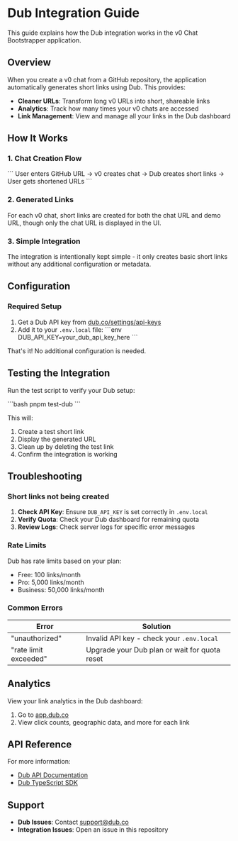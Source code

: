 # Dub Integration Guide

This guide explains how the Dub integration works in the v0 Chat Bootstrapper application.

## Overview

When you create a v0 chat from a GitHub repository, the application automatically generates short links using Dub. This provides:

- **Cleaner URLs**: Transform long v0 URLs into short, shareable links
- **Analytics**: Track how many times your v0 chats are accessed
- **Link Management**: View and manage all your links in the Dub dashboard

## How It Works

### 1. Chat Creation Flow

\`\`\`
User enters GitHub URL → v0 creates chat → Dub creates short links → User gets shortened URLs
\`\`\`

### 2. Generated Links

For each v0 chat, short links are created for both the chat URL and demo URL, though only the chat URL is displayed in the UI.

### 3. Simple Integration

The integration is intentionally kept simple - it only creates basic short links without any additional configuration or metadata.

## Configuration

### Required Setup

1. Get a Dub API key from [dub.co/settings/api-keys](https://dub.co/settings/api-keys)
2. Add it to your `.env.local` file:
   \`\`\`env
   DUB_API_KEY=your_dub_api_key_here
   \`\`\`

That's it! No additional configuration is needed.

## Testing the Integration

Run the test script to verify your Dub setup:

\`\`\`bash
pnpm test-dub
\`\`\`

This will:
1. Create a test short link
2. Display the generated URL
3. Clean up by deleting the test link
4. Confirm the integration is working

## Troubleshooting

### Short links not being created

1. **Check API Key**: Ensure `DUB_API_KEY` is set correctly in `.env.local`
2. **Verify Quota**: Check your Dub dashboard for remaining quota
3. **Review Logs**: Check server logs for specific error messages

### Rate Limits

Dub has rate limits based on your plan:
- Free: 100 links/month
- Pro: 5,000 links/month
- Business: 50,000 links/month

### Common Errors

| Error | Solution |
|-------|----------|
| "unauthorized" | Invalid API key - check your `.env.local` |
| "rate limit exceeded" | Upgrade your Dub plan or wait for quota reset |

## Analytics

View your link analytics in the Dub dashboard:

1. Go to [app.dub.co](https://app.dub.co)
2. View click counts, geographic data, and more for each link

## API Reference

For more information:
- [Dub API Documentation](https://dub.co/docs/api)
- [Dub TypeScript SDK](https://github.com/dubinc/dub-ts)

## Support

- **Dub Issues**: Contact support@dub.co
- **Integration Issues**: Open an issue in this repository
